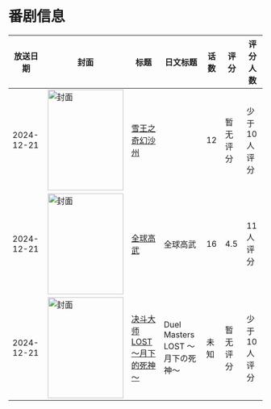 # 番剧信息

|放送日期|封面|标题|日文标题|话数|评分|评分人数|
|---|---|---|---|---|---|---|
|2024-12-21|<img src="https://lain.bgm.tv/pic/cover/c/20/74/506323_xxr1f.jpg" alt="封面" style="width:150px;height:200px;object-fit:cover;">|[雪王之奇幻沙州](https://bangumi.tv/subject/506323)||12|暂无评分|少于10人评分|
|2024-12-21|<img src="https://lain.bgm.tv/pic/cover/c/1f/4a/345774_iJwYj.jpg" alt="封面" style="width:150px;height:200px;object-fit:cover;">|[全球高武](https://bangumi.tv/subject/345774)|全球高武|16|4.5|11人评分|
|2024-12-21|<img src="https://lain.bgm.tv/pic/cover/c/e6/b3/506773_ma6P1.jpg" alt="封面" style="width:150px;height:200px;object-fit:cover;">|[决斗大师 LOST ～月下的死神～](https://bangumi.tv/subject/506773)|Duel Masters LOST ～月下の死神～|未知|暂无评分|少于10人评分|
